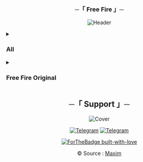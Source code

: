 <h3 align="center">
    ─「 Free Fire 」─
</h3>
<div align="center">

![Header](https://github.com/AL3X-Github/FreeFire/blob/main/Resources/Header.png)

</div>


<details>
<summary><h3><b>All</b></h3></summary>

![1](https://freefiremobile-a.akamaihd.net/common/web_event/official2.ff.garena.all/img/20228/0e89beb84e7215a668631021ec47b2a3.jpg)

![2](https://freefiremobile-a.akamaihd.net/common/web_event/official2.ff.garena.all/img/20228/9d559ef5e41902ec0a58486d024f0cc2.jpg)

![3](https://freefiremobile-a.akamaihd.net/common/web_event/official2.ff.garena.all/img/20228/05d080ad04933bb7df903fe8b71b4c5b.jpg)

![4](https://freefiremobile-a.akamaihd.net/common/web_event/official2.ff.garena.all/img/20228/4660cdb1313984fb9ae2e593e51578ee.jpg)

![5](https://freefiremobile-a.akamaihd.net/common/web_event/official2.ff.garena.all/img/20228/afb93df893e61e08cf5d6be605d5df18.jpg)

![6](https://freefiremobile-a.akamaihd.net/common/web_event/official2.ff.garena.all/img/20228/496b4ee86871c4873fc1fa41b8bf53b4.jpg)

![FF](https://freefiremobile-a.akamaihd.net/common/web_event/official2.ff.garena.all/img/20228/fb6310a37c83359441f919ea82cf94d0.jpg)

![7](https://freefiremobile-a.akamaihd.net/common/web_event/official2.ff.garena.all/img/20228/944f7fd2fb428f2f9fc66934a077b21d.jpg)

![8](https://freefiremobile-a.akamaihd.net/common/web_event/official2.ff.garena.all/img/20228/890eb934584eb4ab345ed28f6a2465d1.jpg)

![9](https://freefiremobile-a.akamaihd.net/common/web_event/official2.ff.garena.all/img/20228/6b21be99d9101e7b53dc31c426496d74.jpg)

![10](https://freefiremobile-a.akamaihd.net/common/web_event/official2.ff.garena.all/img/20228/50d44b455b05afcf3e6c75b44d43604a.jpg)

![11](https://freefiremobile-a.akamaihd.net/common/web_event/official2.ff.garena.all/img/20228/cfdbba2383de959df30acc66ce5c0f27.jpg)

![12](https://freefiremobile-a.akamaihd.net/common/web_event/official2.ff.garena.all/img/20228/3a5e7902ba6c8bd437f3dbd9c8595720.jpg)

![13](https://freefiremobile-a.akamaihd.net/common/web_event/official2.ff.garena.all/img/20228/98726cc0c4db9604c8ebd3b22e448ad0.jpg)

![14](https://freefiremobile-a.akamaihd.net/common/web_event/official2.ff.garena.all/img/20228/c25b3b5dde32376ba74d1a16f2a497a1.jpg)

![15](https://freefiremobile-a.akamaihd.net/common/web_event/official2.ff.garena.all/img/20228/7f151167d8d7307d10504c2d6bd33e4a.jpg)

![16](https://freefiremobile-a.akamaihd.net/common/web_event/official2.ff.garena.all/img/20228/6f9a5fac7a6946d2d7fdf52fb61bebdc.jpg)

![17](https://freefiremobile-a.akamaihd.net/common/web_event/official2.ff.garena.all/img/20228/841d36cd54abf477d1e7ba60607e82e1.jpg)

![18](https://freefiremobile-a.akamaihd.net/common/web_event/official2.ff.garena.all/img/20228/8acf58d4741c9d63588bf0f69da31ea5.jpg)

![19](https://freefiremobile-a.akamaihd.net/common/web_event/official2.ff.garena.all/img/20228/eb1df6b57997fec0c4ec81648e744db2.jpg)

![20](https://freefiremobile-a.akamaihd.net/common/web_event/official2.ff.garena.all/img/20228/4a9a7338a467308315401ac84e77d782.jpg)

![21](https://freefiremobile-a.akamaihd.net/common/web_event/official2.ff.garena.all/img/20228/d9a9d90872601093a2a8d721e07b3ecc.jpg)

![22](https://freefiremobile-a.akamaihd.net/common/web_event/official2.ff.garena.all/img/20228/720a210bffb3f344eb9fde9f01660349.jpg)

![23](https://freefiremobile-a.akamaihd.net/common/web_event/official2.ff.garena.all/img/20228/df763ed6b8aa1e92b22d52920c6f02d5.jpg)

![24](https://freefiremobile-a.akamaihd.net/common/web_event/official2.ff.garena.all/img/20228/a2c7b63b4eb1f42670ab71b9a8bfdeb4.jpg)

![25](https://freefiremobile-a.akamaihd.net/common/web_event/official2.ff.garena.all/img/20228/6feede3ed3f88a1b734afeb968c7f79d.jpg)

![26](https://freefiremobile-a.akamaihd.net/common/web_event/official2.ff.garena.all/img/20228/580651e41dc04acd8d5ebde7dd195b5b.jpg)

![27](https://freefiremobile-a.akamaihd.net/common/web_event/official2.ff.garena.all/img/20228/0d427aa03c396a5b24d83c98952477c7.jpg)

![28](https://freefiremobile-a.akamaihd.net/common/web_event/official2.ff.garena.all/img/20228/d2d7506204b1a48c96431972317f65fd.jpg)

![29](https://freefiremobile-a.akamaihd.net/common/web_event/official2.ff.garena.all/img/20228/2a5625ae7c80d8f96a07fbb77dabacf1.jpg)

![30](https://freefiremobile-a.akamaihd.net/common/web_event/official2.ff.garena.all/img/20228/b8e115f711db784d4642faa190743843.jpg)

![31](https://freefiremobile-a.akamaihd.net/common/web_event/official2.ff.garena.all/img/20228/ce175bb3aa92b876fa979fdb26568134.jpg)

![32](https://freefiremobile-a.akamaihd.net/common/web_event/official2.ff.garena.all/img/20228/d0ce53bd10add290b7829d05112d0b59.jpg)

![33](https://freefiremobile-a.akamaihd.net/common/web_event/official2.ff.garena.all/img/20228/42e3bbf28d6eabc1acde958b950e9460.jpg)

![34](https://freefiremobile-a.akamaihd.net/common/web_event/official2.ff.garena.all/img/20228/b6adf3b3f08505ad211054167003a35c.jpg)

![35](https://freefiremobile-a.akamaihd.net/common/web_event/official2.ff.garena.all/img/20228/074b934851d22c4acf4c9158385a9069.jpg)

![36](https://freefiremobile-a.akamaihd.net/common/web_event/official2.ff.garena.all/img/20228/5f8e31182553d975284bc213280324b4.jpg)

![37](https://freefiremobile-a.akamaihd.net/common/web_event/official2.ff.garena.all/img/20228/1add22f1662299b1b00eee2078eb82c7.jpg)

![38](https://freefiremobile-a.akamaihd.net/common/web_event/official2.ff.garena.all/img/20228/b5bff60b2f9ad3364505580ac32bdca2.jpg)

![39](https://freefiremobile-a.akamaihd.net/common/web_event/official2.ff.garena.all/img/20228/b610b908f26c8cd93aca309e0606d96f.jpg)

![40](https://freefiremobile-a.akamaihd.net/common/web_event/official2.ff.garena.all/img/20228/f451dcd90dc130931fbb201b6b69b261.jpg)

![41](https://freefiremobile-a.akamaihd.net/common/web_event/official2.ff.garena.all/img/20228/92a97b2e8d7d1239486c745ba70ef056.jpg)

![42](https://freefiremobile-a.akamaihd.net/common/web_event/official2.ff.garena.all/img/20228/c1f397ad10bbc2b37221cc95c3f47107.jpg)

![43](https://freefiremobile-a.akamaihd.net/common/web_event/official2.ff.garena.all/img/20228/afd02d0ba721901cd02d4e1182b93387.jpg)

![44](https://freefiremobile-a.akamaihd.net/common/web_event/official2.ff.garena.all/img/20228/5b02a3fe8f0284f75c57c60040f2a114.jpg)

![45](https://freefiremobile-a.akamaihd.net/common/web_event/official2.ff.garena.all/img/20228/12cd05121afaf29fa1131dd1ab167f17.jpg)

![46](https://freefiremobile-a.akamaihd.net/common/web_event/official2.ff.garena.all/img/20228/18fc9b82a6abcfc34e090b103c9037a6.jpg)

![47](https://freefiremobile-a.akamaihd.net/common/web_event/official2.ff.garena.all/img/20228/cae4ecdc06af2cc848267723d8a215d2.jpg)

![48](https://freefiremobile-a.akamaihd.net/common/web_event/official2.ff.garena.all/img/20228/5c208e875e7f0bc2f5aa6f10758dc959.jpg)

![49](https://freefiremobile-a.akamaihd.net/common/web_event/official2.ff.garena.all/img/20228/e40c83fbf6919bbe4924e0850d94de70.jpg)

![50](https://freefiremobile-a.akamaihd.net/common/web_event/official2.ff.garena.all/img/20228/daddae5616fcf8746ff93d9c354ac7b8.jpg)

![51](https://freefiremobile-a.akamaihd.net/common/web_event/official2.ff.garena.all/img/20228/704fd43a3408e6c3e1dfe7624438d2aa.jpg)

![52](https://freefiremobile-a.akamaihd.net/common/web_event/official2.ff.garena.all/img/20228/db84d0f48bdd872be178dfae125d4052.jpg)

![53](https://freefiremobile-a.akamaihd.net/common/web_event/official2.ff.garena.all/img/20228/9c0b0c80417a07c1efdbc443108b9bc1.jpg)

![54](https://freefiremobile-a.akamaihd.net/common/web_event/official2.ff.garena.all/img/20228/44ee880456552010c41ebcc18db630ce.jpg)

![55](https://freefiremobile-a.akamaihd.net/common/web_event/official2.ff.garena.all/img/20228/10d6fdf18aa52f47ddfd2f73a838f911.jpg)

![56](https://freefiremobile-a.akamaihd.net/common/web_event/official2.ff.garena.all/img/20228/ed5201b0e0c2b1d4a4a5e0d3aa75b41c.jpg)

![57](https://freefiremobile-a.akamaihd.net/common/web_event/official2.ff.garena.all/img/20228/825ecb847d272fe766ae1fbc4d1d195f.jpg)

![58](https://freefiremobile-a.akamaihd.net/common/web_event/official2.ff.garena.all/img/20228/d1dc248740a4da7016743ba1a39b142c.jpg)

![58](https://freefiremobile-a.akamaihd.net/common/web_event/official2.ff.garena.all/img/20228/693bd40ecf3641836110ab5737a2154d.jpg)

![59](https://freefiremobile-a.akamaihd.net/common/web_event/official2.ff.garena.all/img/20228/6e1e065b462ba60e9a36f82dca81df32.jpg)

![60](https://freefiremobile-a.akamaihd.net/common/web_event/official2.ff.garena.all/img/20228/a11e5cbf5a11deb3c8a009dadfc14c43.jpg)

![61](https://freefiremobile-a.akamaihd.net/common/web_event/official2.ff.garena.all/img/20228/6d6c5ada50a173ebc5715b047bb56ee3.jpg)

![62](https://freefiremobile-a.akamaihd.net/common/web_event/official2.ff.garena.all/img/20228/3e2dda72d2ee9e021cc4ca1ae66f181d.jpg)

![63](https://freefiremobile-a.akamaihd.net/common/web_event/official2.ff.garena.all/img/20228/6cc21cfca45ef5b1d4cbe04fef6be591.jpg)


</details>
<details>
<summary><h3><b>Free Fire Original</b></h3></summary>

</details>

<h2 align="center">
    ─「 Support 」─
</h2>

<div align="center">

![Cover](https://te.legra.ph/file/601cfb397a19f503c9265.jpg)

</div>

<div align="center">

[![Telegram](https://img.shields.io/badge/Group-%232C3454?style=for-the-badge&logo=telegram&logoColor=white)](https://t.me/MaximXGroup) [![Telegram](https://img.shields.io/badge/Channel-%232C3454?style=for-the-badge&logo=telegram&logoColor=white)](https://t.me/MaximXChannels)

[![ForTheBadge built-with-love](http://ForTheBadge.com/images/badges/built-with-love.svg)](https://github.com/AL3X-Github)

© Source : [Maxim](https://t.me/MaximXWallpaper)

</div>
